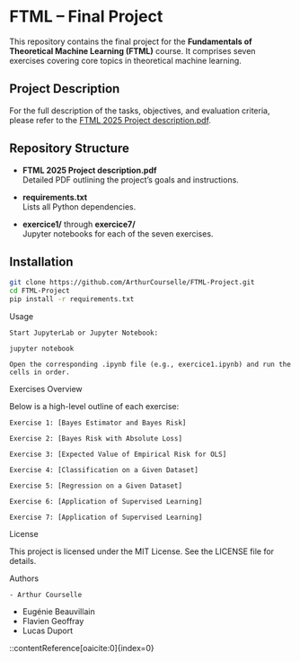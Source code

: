 # FTML – Final Project

This repository contains the final project for the **Fundamentals of Theoretical Machine Learning (FTML)** course. It comprises seven exercises covering core topics in theoretical machine learning.

## Project Description

For the full description of the tasks, objectives, and evaluation criteria, please refer to the [FTML 2025 Project description.pdf](FTML%202025%20Project%20description.pdf).

## Repository Structure

- **FTML 2025 Project description.pdf**  
  Detailed PDF outlining the project’s goals and instructions.

- **requirements.txt**  
  Lists all Python dependencies.

- **exercice1/** through **exercice7/**  
  Jupyter notebooks for each of the seven exercises.

## Installation

```bash
git clone https://github.com/ArthurCourselle/FTML-Project.git
cd FTML-Project
pip install -r requirements.txt
```
Usage

    Start JupyterLab or Jupyter Notebook:

    jupyter notebook

    Open the corresponding .ipynb file (e.g., exercice1.ipynb) and run the cells in order.

Exercises Overview

Below is a high-level outline of each exercise: 

    Exercise 1: [Bayes Estimator and Bayes Risk]

    Exercise 2: [Bayes Risk with Absolute Loss]

    Exercise 3: [Expected Value of Empirical Risk for OLS]

    Exercise 4: [Classification on a Given Dataset]

    Exercise 5: [Regression on a Given Dataset]

    Exercise 6: [Application of Supervised Learning]

    Exercise 7: [Application of Supervised Learning]
    
License

This project is licensed under the MIT License. See the LICENSE file for details.

Authors

    - Arthur Courselle
   -  Eugénie Beauvillain
   -  Flavien Geoffray 
   -  Lucas Duport

::contentReference[oaicite:0]{index=0}